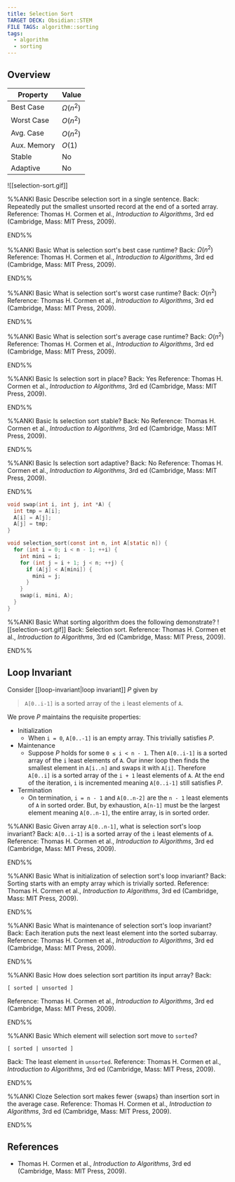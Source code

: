 ```yaml
---
title: Selection Sort
TARGET DECK: Obsidian::STEM
FILE TAGS: algorithm::sorting
tags:
  - algorithm
  - sorting
---
```


## Overview

Property    | Value
----------- | --------
Best Case   | $\Omega(n^2)$
Worst Case  | $O(n^2)$
Avg. Case   | $O(n^2)$
Aux. Memory | $O(1)$
Stable      | No
Adaptive    | No

![[selection-sort.gif]]


%%ANKI
Basic
Describe selection sort in a single sentence.
Back: Repeatedly put the smallest unsorted record at the end of a sorted array.
Reference: Thomas H. Cormen et al., *Introduction to Algorithms*, 3rd ed (Cambridge, Mass: MIT Press, 2009).
<!--ID: 1707589393190-->
END%%

%%ANKI
Basic
What is selection sort's best case runtime?
Back: $\Omega(n^2)$
Reference: Thomas H. Cormen et al., *Introduction to Algorithms*, 3rd ed (Cambridge, Mass: MIT Press, 2009).
<!--ID: 1707398773323-->
END%%

%%ANKI
Basic
What is selection sort's worst case runtime?
Back: $O(n^2)$
Reference: Thomas H. Cormen et al., *Introduction to Algorithms*, 3rd ed (Cambridge, Mass: MIT Press, 2009).
<!--ID: 1707398773326-->
END%%

%%ANKI
Basic
What is selection sort's average case runtime?
Back: $O(n^2)$
Reference: Thomas H. Cormen et al., *Introduction to Algorithms*, 3rd ed (Cambridge, Mass: MIT Press, 2009).
<!--ID: 1707398773327-->
END%%

%%ANKI
Basic
Is selection sort in place?
Back: Yes
Reference: Thomas H. Cormen et al., *Introduction to Algorithms*, 3rd ed (Cambridge, Mass: MIT Press, 2009).
<!--ID: 1707398773328-->
END%%

%%ANKI
Basic
Is selection sort stable?
Back: No
Reference: Thomas H. Cormen et al., *Introduction to Algorithms*, 3rd ed (Cambridge, Mass: MIT Press, 2009).
<!--ID: 1707398773330-->
END%%

%%ANKI
Basic
Is selection sort adaptive?
Back: No
Reference: Thomas H. Cormen et al., *Introduction to Algorithms*, 3rd ed (Cambridge, Mass: MIT Press, 2009).
<!--ID: 1707504634778-->
END%%

```c
void swap(int i, int j, int *A) {
  int tmp = A[i];
  A[i] = A[j];
  A[j] = tmp;
}

void selection_sort(const int n, int A[static n]) {
  for (int i = 0; i < n - 1; ++i) {
	int mini = i;
    for (int j = i + 1; j < n; ++j) {
      if (A[j] < A[mini]) {
	    mini = j;
      }
    }
    swap(i, mini, A);
  }
}
```

%%ANKI
Basic
What sorting algorithm does the following demonstrate?
![[selection-sort.gif]]
Back: Selection sort.
Reference: Thomas H. Cormen et al., *Introduction to Algorithms*, 3rd ed (Cambridge, Mass: MIT Press, 2009).
<!--ID: 1707400943836-->
END%%

## Loop Invariant

Consider [[loop-invariant|loop invariant]] $P$ given by

> `A[0..i-1]` is a sorted array of the `i` least elements of `A`.

We prove $P$ maintains the requisite properties:

* Initialization
	* When `i = 0`, `A[0..-1]` is an empty array. This trivially satisfies $P$.
* Maintenance
	* Suppose $P$ holds for some `0 ≤ i < n - 1`. Then `A[0..i-1]` is a sorted array of the `i` least elements of `A`. Our inner loop then finds the smallest element in `A[i..n]` and swaps it with `A[i]`. Therefore `A[0..i]` is a sorted array of the `i + 1` least elements of `A`. At the end of the iteration, `i` is incremented meaning `A[0..i-1]` still satisfies $P$.
* Termination
	* On termination, `i = n - 1` and `A[0..n-2]` are the `n - 1` least elements of `A` in sorted order. But, by exhaustion, `A[n-1]` must be the largest element meaning `A[0..n-1]`, the entire array, is in sorted order.

%%ANKI
Basic
Given array `A[0..n-1]`, what is selection sort's loop invariant?
Back: `A[0..i-1]` is a sorted array of the `i` least elements of `A`.
Reference: Thomas H. Cormen et al., *Introduction to Algorithms*, 3rd ed (Cambridge, Mass: MIT Press, 2009).
<!--ID: 1707398773331-->
END%%

%%ANKI
Basic
What is initialization of selection sort's loop invariant?
Back: Sorting starts with an empty array which is trivially sorted.
Reference: Thomas H. Cormen et al., *Introduction to Algorithms*, 3rd ed (Cambridge, Mass: MIT Press, 2009).
<!--ID: 1707398773333-->
END%%

%%ANKI
Basic
What is maintenance of selection sort's loop invariant?
Back: Each iteration puts the next least element into the sorted subarray.
Reference: Thomas H. Cormen et al., *Introduction to Algorithms*, 3rd ed (Cambridge, Mass: MIT Press, 2009).
<!--ID: 1707398773334-->
END%%

%%ANKI
Basic
How does selection sort partition its input array?
Back:
```
[ sorted | unsorted ]
```
Reference: Thomas H. Cormen et al., *Introduction to Algorithms*, 3rd ed (Cambridge, Mass: MIT Press, 2009).
<!--ID: 1707399790952-->
END%%

%%ANKI
Basic
Which element will selection sort move to `sorted`?
```
[ sorted | unsorted ]
```
Back: The least element in `unsorted`.
Reference: Thomas H. Cormen et al., *Introduction to Algorithms*, 3rd ed (Cambridge, Mass: MIT Press, 2009).
<!--ID: 1707399790955-->
END%%

%%ANKI
Cloze
Selection sort makes fewer {swaps} than insertion sort in the average case.
Reference: Thomas H. Cormen et al., *Introduction to Algorithms*, 3rd ed (Cambridge, Mass: MIT Press, 2009).
<!--ID: 1707500283779-->
END%%

## References

* Thomas H. Cormen et al., *Introduction to Algorithms*, 3rd ed (Cambridge, Mass: MIT Press, 2009).
